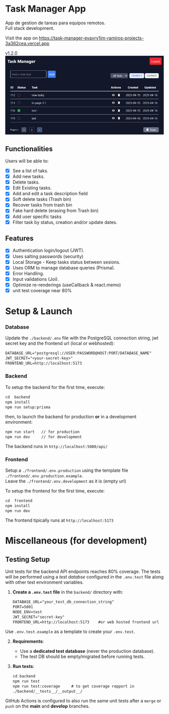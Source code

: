 # **Task Manager App**
App de gestion de tareas para equipos remotos.  
Full stack development.

Visit the app on https://task-manager-evavrv1im-ramiros-projects-3a362cea.vercel.app  

v1.2.0
![alt text](./images/app-view.png)

## **Functionalities**
Users will be able to:
- [x] See a list of taks.
- [x] Add new tasks.
- [x] Delete tasks.
- [x] Edit Existing tasks.
- [x] Add and edit a task description field
- [x] Soft delete tasks (Trash bin)
- [x] Recover tasks from trash bin
- [x] Fake hard delete (erasing from Trash bin)
- [x] Add user specific tasks
- [x] Filter task by status, creation and/or update dates.

## **Features**
- [x] Authentication login/logout (JWT).
- [x] Uses salting passwords (security)
- [x] Local Storage - Keep tasks status between sesions.
- [x] Uses ORM to manage database queries (Prisma).
- [x] Error Handling.
- [x] Input validations (Joi).
- [x] Optimize re-renderings (useCallback & react.memo)
- [x] unit test coverage near 80%

# **Setup & Launch**

### **Database**  
Update the `./backend/.env` file with the PostgreSQL connection string, jwt secret key and the frontend url (local or webhosted):
```
DATABASE_URL="postgresql://USER:PASSWORD@HOST:PORT/DATABASE_NAME"
JWT_SECRET="<your-secret-key>"
FRONTEND_URL=http://localhost:5173
```  


### **Backend** 
To setup the backend for the first time, execute:
   ```
   cd  backend
   npm install
   npm run setup:prisma
   ```

then, to launch the backend for production **or** in a development environment:
   ```
   npm run start   // for production
   npm run dev     // for development 
   ```

The backend runs in `http://localhost:5000/api/`


### **Frontend**
Setup a `./frontend/.env.production` using the template file `./frontend/.env.production.example`.  
Leave the `./frontend/.env.development` as it is (empty url)

To setup the frontend for the first time, execute:
   ```
   cd  frontend
   npm install
   npm run dev
   ```
The frontend tipically runs at `http://localhost:5173`



# **Miscellaneous (for development)**


## **Testing Setup**
Unit tests for the backend API endpoints reaches 80% coverage. The tests will be performed using a _test databse_ configured in the `.env.test` file along with other test environment variables. 

1. **Create a `.env.test` file** in the `backend/` directory with:
   ```
   DATABASE_URL="your_test_db_connection_string"
   PORT=5001
   NODE_ENV=test
   JWT_SECRET="secret-key"
   FRONTEND_URL=http://localhost:5173    #or web hosted frontend url
   ```
Use `.env.test.example` as a template to create your `.env.test`.

2. **Requirements**:
   - Use a **dedicated test database** (never the production database).
   - The test DB should be empty/migrated before running tests.

3. **Run tests**:
   ```
   cd backend
   npm run test
   npm run test:coverage     # to get coverage repport in ./backend/__tests__/__output__/
   ```
GitHub Actions is configured to also run the same unit tests after a `merge` or `push` on the **main** and **develop** branches.
